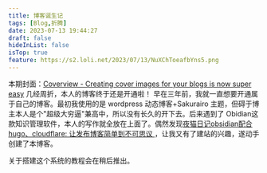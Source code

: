 ```yaml
---
title: 博客诞生记
tags: [Blog,折腾]
date: 2023-07-13 19:44:27
draft: false
hideInList: false
isTop: true
feature: https://s2.loli.net/2023/07/13/NuXChToeafbYns5.png
---
```


本期封面：[Coverview - Creating cover images for your blogs is now super easy](https://coverview.vercel.app/)
几经周折，本人的博客终于还是开通啦！
早在三年前，我就一直想要开通属于自己的博客。最初我使用的是 wordpress 动态博客+Sakurairo 主题，但碍于博主本人是个"超级大穷逼"兼高中，所以没有长久的开下去。后来遇到了 Obidian这款知识管理软件，本人的写作就全放在上面了。偶然发现[夜猫日记](https://lillianwho.com/)[obsidian配合hugo、cloudflare:
让发布博客简单到不可思议 ](https://lillianwho.com/posts/obsidian-hugo-cloudflare/)，让我又有了建站的兴趣，遂动手创建了本博客。

关于搭建这个系统的教程会在稍后推出。